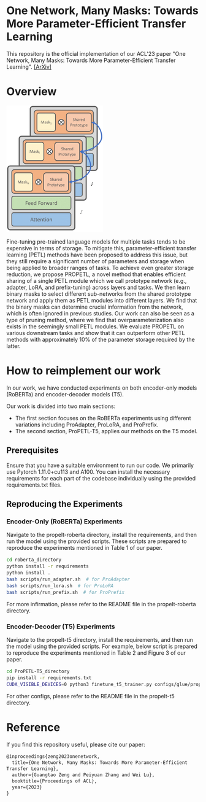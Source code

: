 # One Network, Many Masks: Towards More Parameter-Efficient Transfer Learning
This repository is the official implementation of our ACL'23 paper "One Network, Many Masks: Towards More Parameter-Efficient Transfer Learning". [[ArXiv]](https://arxiv.org/abs/2305.17682)

# Overview

<img src="propetl.png" width="50%" height="50%" alt="ProPetl"/>

Fine-tuning pre-trained language models for multiple tasks tends to be expensive in terms of storage. To mitigate this, parameter-efficient transfer learning (PETL) methods have been proposed to address this issue, but they still require a significant number of parameters and storage when being applied to broader ranges of tasks. To achieve even greater storage reduction, we propose PROPETL, a novel method that enables efficient sharing of a single PETL module which we call prototype network (e.g., adapter, LoRA, and prefix-tuning) across layers and tasks. We then learn binary masks to select different sub-networks from the shared prototype network and apply them as PETL modules into different layers. We find that the binary masks can determine crucial information from the network, which is often ignored in previous studies. Our work can also be seen as a type of pruning method, where we find that overparameterization also exists in the seemingly small PETL modules. We evaluate PROPETL on various downstream tasks and show that it can outperform other PETL methods with approximately 10% of the parameter storage required by the latter.



# How to reimplement our work

In our work, we have conducted experiments on both encoder-only models (RoBERTa) and encoder-decoder models (T5).

Our work is divided into two main sections:
- The first section focuses on the RoBERTa experiments using different variations including ProAdapter, ProLoRA, and ProPrefix. 
- The second section, ProPETL-T5, applies our methods on the T5 model.

## Prerequisites

Ensure that you have a suitable environment to run our code. We primarily use Pytorch 1.11.0+cu113 and A100. You can install the necessary requirements for each part of the codebase individually using the provided requirements.txt files.

## Reproducing the Experiments

### Encoder-Only (RoBERTa) Experiments
Navigate to the propelt-roberta  directory, install the requirements, and then run the model using the provided scripts. These scripts are prepared to reproduce the experiments mentioned in Table 1 of our paper.

```bash
cd roberta_directory
python install -r requirements
python install .
bash scripts/run_adapter.sh  # for ProAdapter
bash scripts/run_lora.sh  # for ProLoRA
bash scripts/run_prefix.sh  # for ProPrefix
```
For more infirmation, please refer to the README file in the propelt-roberta directory.

### Encoder-Decoder (T5) Experiments
Navigate to the propelt-t5 directory, install the requirements, and then run the model using the provided scripts. For example, below script is prepared to reproduce the experiments mentioned in Table 2 and Figure 3 of our paper. 

```bash
cd ProPETL-T5_directory
pip install -r requirements.txt
CUDA_VISIBLE_DEVICES=0 python3 finetune_t5_trainer.py configs/glue/propetl_adapter_reduction12.json 42  # replace with desired config and random seed
```

For other configs, please refer to the README file in the propelt-t5 directory.


# Reference
If you find this repository useful, please cite our paper:
```
@inproceedings{zeng2023onenetwork,
  title={One Network, Many Masks: Towards More Parameter-Efficient Transfer Learning},
  author={Guangtao Zeng and Peiyuan Zhang and Wei Lu},
  booktitle={Proceedings of ACL},
  year={2023}
}
```
